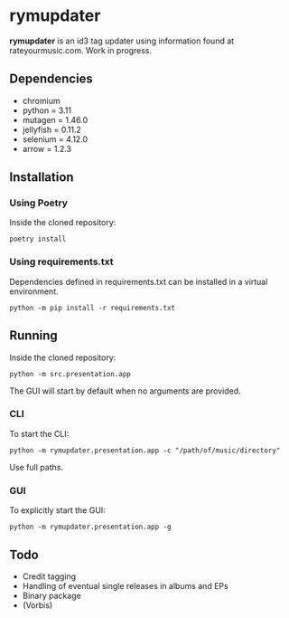 # rymupdater

**rymupdater** is an id3 tag updater using information found at rateyourmusic.com.
Work in progress.

## Dependencies

- chromium
- python = 3.11
- mutagen = 1.46.0
- jellyfish = 0.11.2
- selenium = 4.12.0
- arrow = 1.2.3

## Installation

### Using Poetry

Inside the cloned repository:
```commandline
poetry install
```
### Using requirements.txt

Dependencies defined in requirements.txt can be installed in a virtual environment.
```commandline
python -m pip install -r requirements.txt
```
## Running

Inside the cloned repository:
```commandline
python -m src.presentation.app
```
The GUI will start by default when no arguments are provided.

### CLI

To start the CLI:
```commandline
python -m rymupdater.presentation.app -c "/path/of/music/directory"
```
Use full paths.

### GUI

To explicitly start the GUI:
```commandline
python -m rymupdater.presentation.app -g
```

## Todo
- Credit tagging
- Handling of eventual single releases in albums and EPs
- Binary package
- (Vorbis)
